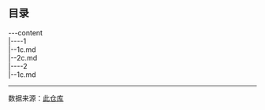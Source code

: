 ## 目录
---content  
|----1  
|--1c.md  
|--2c.md  
|----2  
|--1c.md  

---
数据来源：[此仓库](https://github.com/ygxiuming/Zhihu-Salt-Selected-Articles-Collection.git)
